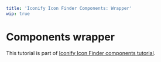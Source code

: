```yaml
title: 'Iconify Icon Finder Components: Wrapper'
wip: true
```

# Components wrapper

This tutorial is part of [Iconify Icon Finder components tutorial](./index.md).

